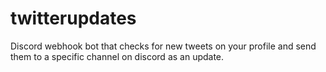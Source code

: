 # twitterupdates
Discord webhook bot that checks for new tweets on your profile and send them to a specific channel on discord as an update.
